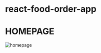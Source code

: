 # react-food-order-app
# HOMEPAGE
![homepage](https://user-images.githubusercontent.com/97400597/230611266-2ae8e68e-4782-46e9-920d-272eed772841.png)
